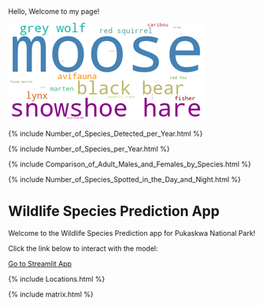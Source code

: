 Hello, Welcome to my page!

![Word Cloud](wordcloud.png)

{% include Number_of_Species_Detected_per_Year.html %}

{% include Number_of_Species_per_Year.html %}

{% include Comparison_of_Adult_Males_and_Females_by_Species.html %}

{% include Number_of_Species_Spotted_in_the_Day_and_Night.html %}

# Wildlife Species Prediction App

Welcome to the Wildlife Species Prediction app for Pukaskwa National Park!

Click the link below to interact with the model:

[Go to Streamlit App](https://wildlife-in-pukaskwa-national-park-kxvbjapttj6u42f372cusb.streamlit.app/)

{% include Locations.html %}

{% include matrix.html %}
